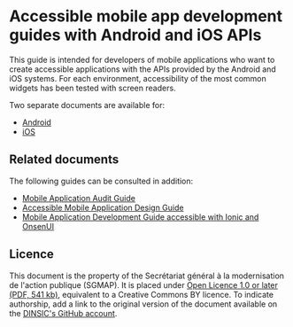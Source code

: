 # Accessible mobile app development guides with Android and iOS APIs

This guide is intended for developers of mobile applications who
want to create accessible applications with the APIs provided by the Android and iOS systems. For each environment, accessibility of the most common widgets has been tested with screen readers.

Two separate documents are available for:

* [Android](./android.md)
* [iOS](./ios.md)

## Related documents

The following guides can be consulted in addition:

* [Mobile Application Audit Guide](https://github.com/DISIC/guide-mobile_app_audit/tree/english)
* [Accessible Mobile Application Design Guide](https://github.com/DISIC/guide-mobile_app_conception/tree/english)
* [Mobile Application Development Guide accessible with Ionic and OnsenUI](https://github.com/DISIC/guide-mobile_app_dev_hybride/tree/english)

## Licence
This document is the property of the <span lang="fr">Secrétariat général à la modernisation de l'action publique</span> (SGMAP). It is placed under [Open Licence 1.0 or later (PDF, 541 kb)](http://ddata.over-blog.com/xxxyyy/4/37/99/26/licence/Licence-Ouverte-Open-Licence-ENG.pdf), equivalent to a Creative Commons BY licence. To indicate authorship, add a link to the original version of the document available on the [DINSIC's GitHub account](https://github.com/DISIC).
